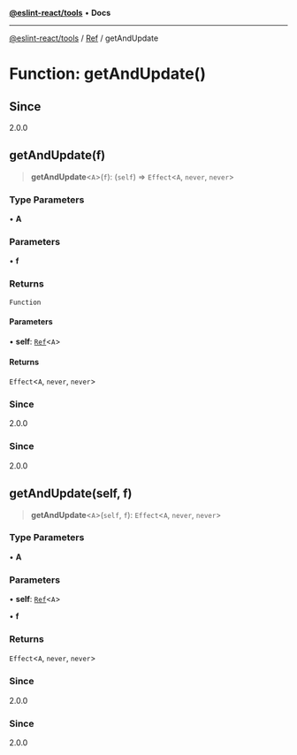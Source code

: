 [**@eslint-react/tools**](../../../README.md) • **Docs**

***

[@eslint-react/tools](../../../README.md) / [Ref](../README.md) / getAndUpdate

# Function: getAndUpdate()

## Since

2.0.0

## getAndUpdate(f)

> **getAndUpdate**\<`A`\>(`f`): (`self`) => `Effect`\<`A`, `never`, `never`\>

### Type Parameters

• **A**

### Parameters

• **f**

### Returns

`Function`

#### Parameters

• **self**: [`Ref`](../interfaces/Ref.md)\<`A`\>

#### Returns

`Effect`\<`A`, `never`, `never`\>

### Since

2.0.0

### Since

2.0.0

## getAndUpdate(self, f)

> **getAndUpdate**\<`A`\>(`self`, `f`): `Effect`\<`A`, `never`, `never`\>

### Type Parameters

• **A**

### Parameters

• **self**: [`Ref`](../interfaces/Ref.md)\<`A`\>

• **f**

### Returns

`Effect`\<`A`, `never`, `never`\>

### Since

2.0.0

### Since

2.0.0
